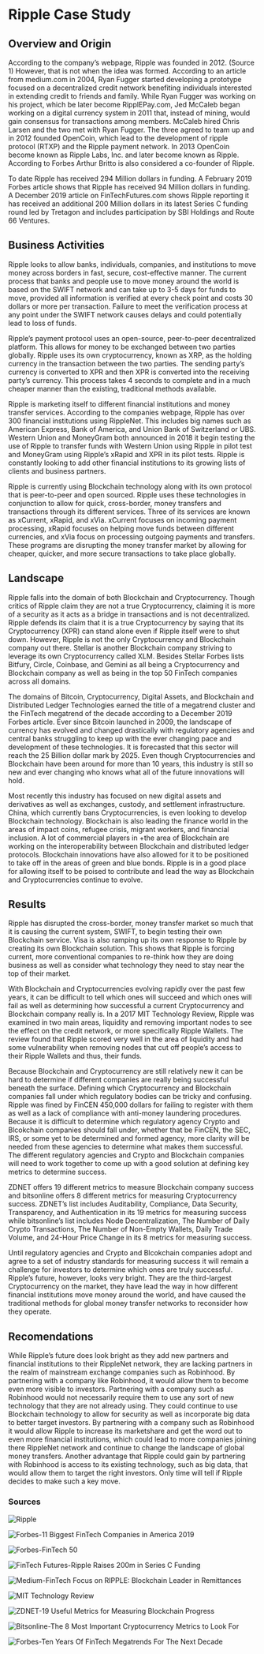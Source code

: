 # Ripple Case Study


## Overview and Origin 

According to the company’s webpage, Ripple was founded in 2012. (Source 1) However, that is not when the idea was formed. According to an article from medium.com in 2004, Ryan Fugger started developing a prototype focused on a decentralized credit network benefiting individuals interested in extending credit to friends and family. While Ryan Fugger was working on his project, which be later become RipplEPay.com, Jed McCaleb began working on a digital currency system in 2011 that, instead of mining, would gain consensus for transactions among members. McCaleb hired Chris Larsen and the two met with Ryan Fugger. The three agreed to team up and in 2012 founded OpenCoin, which lead to the development of ripple protocol (RTXP) and the Ripple payment network. In 2013 OpenCoin become known as Ripple Labs, Inc. and later become known as Ripple. According to Forbes Arthur Britto is also considered a co-founder of Ripple.

To date Ripple has received 294 Million dollars in funding. A February 2019 Forbes article shows that Ripple has received 94 Million dollars in funding. A December 2019 article on FinTechFutures.com shows Ripple reporting it has received an additional 200 Million dollars in its latest Series C funding round led by Tretagon and includes participation by SBI Holdings and Route 66 Ventures.

## Business Activities

Ripple looks to allow banks, individuals, companies, and institutions to move money across borders in fast, secure, cost-effective manner. The current process that banks and people use to move money around the world is based on the SWIFT network and can take up to 3-5 days for funds to move, provided all information is verified at every check point and costs 30 dollars or more per transaction. Failure to meet the verification process at any point under the SWIFT network causes delays and could potentially lead to loss of funds.

Ripple’s payment protocol uses an open-source, peer-to-peer decentralized platform. This allows for money to be exchanged between two parties globally. Ripple uses its own cryptocurrency, known as XRP, as the holding currency in the transaction between the two parties. The sending party’s currency is converted to XPR and then XPR is converted into the receiving party’s currency. This process takes 4 seconds to complete and in a much cheaper manner than the existing, traditional methods available.

Ripple is marketing itself to different financial institutions and money transfer services. According to the companies webpage, Ripple has over 300 financial institutions using RippleNet. This includes big names such as American Express, Bank of America, and Union Bank of Switzerland or UBS. Western Union and MoneyGram both announced in 2018 it begin testing the use of Ripple to transfer funds with Western Union using Ripple in pilot test and MoneyGram using Ripple’s xRapid and XPR in its pilot tests. Ripple is constantly looking to add other financial institutions to its growing lists of clients and business partners.

Ripple is currently using Blockchain technology along with its own protocol that is peer-to-peer and open sourced. Ripple uses these technologies in conjunction to allow for quick, cross-border, money transfers and transactions through its different services. Three of its services are known as xCurrent, xRapid, and xVia. xCurrent focuses on incoming payment processing, xRapid focuses on helping move funds between different currencies, and xVia focus on processing outgoing payments and transfers. These programs are disrupting the money transfer market by allowing for cheaper, quicker, and more secure transactions to take place globally.

## Landscape

Ripple falls into the domain of both Blockchain and Cryptocurrency. Though critics of Ripple claim they are not a true Cryptocurrency, claiming it is more of a security as it acts as a bridge in transactions and is not decentralized. Ripple defends its claim that it is a true Cryptocurrency by saying that its Cryptocurrency (XPR) can stand alone even if Ripple itself were to shut down. However, Ripple is not the only Cryptocurrency and Blockchain company out there. Stellar is another Blockchain company striving to leverage its own Cryptocurrency called XLM. Besides Stellar Forbes lists Bitfury, Circle, Coinbase, and Gemini as all being a Cryptocurrency and Blockchain company as well as being in the top 50 FinTech companies across all domains.

The domains of Bitcoin, Cryptocurrency, Digital Assets, and Blockchain and Distributed Ledger Technologies earned the title of a megatrend cluster and the FinTech megatrend of the decade according to a December 2019 Forbes article. Ever since Bitcoin launched in 2009, the landscape of currency has evolved and changed drastically with regulatory agencies and central banks struggling to keep up with the ever changing pace and development of these technologies. It is forecasted that this sector will reach the 25 Billion dollar mark by 2025. Even though Cryptocurrencies and Blockchain have been around for more than 10 years, this industry is still so new and ever changing who knows what all of the future innovations will hold. 

Most recently this industry has focused on new digital assets and derivatives as well as exchanges, custody, and settlement infrastructure. China, which currently bans Cryptocurrencies, is even looking to develop Blockchain technology. Blockchain is also leading the finance world in the areas of impact coins, refugee crisis, migrant workers, and financial inclusion. A lot of commercial players in +the area of Blockchain are working on the interoperability between Blockchain and distributed ledger protocols. Blockchain innovations have also allowed for it to be positioned to take off in the areas of green and blue bonds. Ripple is in a good place for allowing itself to be poised to contribute and lead the way as Blockchain and Cryptocurrencies continue to evolve.

## Results

Ripple has disrupted the cross-border, money transfer market so much that it is causing the current system, SWIFT, to begin testing their own Blockchain service. Visa is also ramping up its own response to Ripple by creating its own Blockchain solution. This shows that Ripple is forcing current, more conventional companies to re-think how they are doing business as well as consider what technology they need to stay near the top of their market.

With Blockchain and Cryptocurrencies evolving rapidly over the past few years, it can be difficult to tell which ones will succeed and which ones will fail as well as determining how successful a current Cryptocurrency and Blockchain company really is. In a 2017 MIT Technology Review, Ripple was examined in two main areas, liquidity and removing important nodes to see the effect on the credit network, or more specifically Ripple Wallets. The review found that Ripple scored very well in the area of liquidity and had some vulnerability when removing nodes that cut off people’s access to their Ripple Wallets and thus, their funds. 

Because Blockchain and Cryptocurrency are still relatively new it can be hard to determine if different companies are really being successful beneath the surface. Defining which Cryptocurrency and Blockchain companies fall under which regulatory bodies can be tricky and confusing. Ripple was fined by FinCEN 450,000 dollars for failing to register with them as well as a lack of compliance with anti-money laundering procedures. Because it is difficult to determine which regulatory agency Crypto and Blcokchain companies should fall under, whether that be FinCEN, the SEC, IRS, or some yet to be determined and formed agency, more clarity will be needed from these agencies to determine what makes them successful. The different regulatory agencies and Crypto and Blockchain companies will need to work together to come up with a good solution at defining key metrics to determine success. 

ZDNET offers 19 different metrics to measure Blockchain company success and bitsonline offers 8 different metrics for measuring Cryptocurrency success. ZDNET’s list includes Auditability, Compliance, Data Security, Transparency, and Authentication in its 19 metrics for measuring success while bitsonline’s list includes Node Decentralization, The Number of Daily Crypto Transactions, The Number of Non-Empty Wallets, Daily Trade Volume, and 24-Hour Price Change in its 8 metrics for measuring success. 

Until regulatory agencies and Crypto and Blcokchain companies adopt and agree to a set of industry standards for measuring success it will remain a challenge for investors to determine which ones are truly successful. Ripple’s future, however, looks very bright. They are the third-largest Cryptocurrency on the market, they have lead the way in how different financial institutions move money around the world, and have caused the traditional methods for global money transfer networks to reconsider how they operate.

## Recomendations

While Ripple’s future does look bright as they add new partners and financial institutions to their RippleNet network, they are lacking partners in the realm of mainstream exchange companies such as Robinhood. By partnering with a company like Robinhood, it would allow them to become even more visible to investors. Partnering with a company such as Robinhood would not necessarily require them to use any sort of new technology that they are not already using. They could continue to use Blockchain technology to allow for security as well as incorporate big data to better target investors. By partnering with a company such as Robinhood it would allow Ripple to increase its marketshare and get the word out to even more financial institutions, which could lead to more companies joining there RippleNet network and continue to change the landscape of global money transfers. Another advantage that Ripple could gain by partnering with Robinhood is access to its existing technology, such as big data, that would allow them to target the right investors. Only time will tell if Ripple decides to make such a key move.

### Sources

![Ripple](https://ripple.com/company/)

![Forbes-11 Biggest FinTech Companies in America 2019](https://www.forbes.com/sites/jeffkauflin/2019/02/04/the-10-biggest-fintech-companies-in-america-2019/#18fea17432b9)

![Forbes-FinTech 50](https://www.forbes.com/fintech/2019/#667f7ed22b4c)

![FinTech Futures-Ripple Raises 200m in Series C Funding](https://www.fintechfutures.com/2019/12/ripple-raises-200m-in-series-c-funding-round/)

![Medium-FinTech Focus on RIPPLE: Blockchain Leader in Remittances](https://medium.com/fintechtris/fintech-focus-on-ripple-blockchain-leader-in-remittances-1f05603011d9)

![MIT Technology Review](https://www.technologyreview.com/2017/06/16/151164/first-large-scale-analysis-of-the-ripple-cryptocurrency-network/)

![ZDNET-19 Useful Metrics for Measuring Blockchain Progress](https://www.zdnet.com/article/19-useful-metrics-for-measuring-blockchain-results/)

![Bitsonline-The 8 Most Important Cryptocurrency Metrics to Look For](https://bitsonline.com/8-important-cryptocurrency-metrics/)

![Forbes-Ten Years Of FinTech Megatrends For The Next Decade](https://www.forbes.com/sites/lawrencewintermeyer/2019/12/26/ten-years-of-fintech-megatrends-for-the-next-decade/#1d2aa79318aa)

